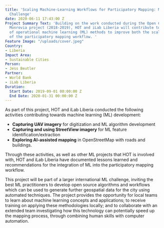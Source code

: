 ```yaml
---
title: 'Scaling Machine-Learning Workflows for Participatory Mapping: Monrovia ML
  Challenge'
date: 2020-06-11 17:43:00 Z
Project Summary Text: 'Building on the work conducted during the Open Cities Africa
  Monrovia project (2018-2019), HOT and iLab Liberia will contribute to the development
  of operational machine learning (ML) methods to improve both the scale and speed
  of the participatory mapping workflow. '
Feature Image: "/uploads/cover.jpeg"
Country:
- Liberia
Impact Area:
- Sustainable Cities
Person:
- Jess Beutler
Partner:
- World Bank
- iLab Liberia
Duration:
  Start Date: 2019-09-01 00:00:00 Z
  End Date: 2020-01-31 00:00:00 Z
---
```


As part of this project, HOT and iLab Liberia conducted the following activities contributing towards machine learning (ML) development:
* **Capturing UAV imagery** for digitization and ML algorithm development
* **Capturing and using StreetView imagery** for ML feature identification/extraction
* **Exploring AI-assisted mapping** in OpenStreetMap with roads and buildings.

Through these activities, as well as other ML projects that HOT is involved with, HOT and iLab Liberia have documented lessons learned and recommendations for the integration of ML into the participatory mapping workflow. 

This project will be part of a larger international ML challenge, inviting the best ML practitioners to develop open source algorithms and workflows which can be used to generate further geospatial data for the city using automated techniques. The project provides the opportunity for local teams to learn about machine learning concepts and applications; to receive training on applying these methodologies locally; and to collaborate with an extended team investigating how this technology can potentially speed up the mapping process, through combining human skills with computer automation.